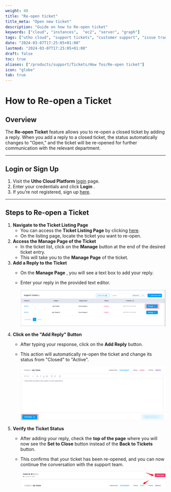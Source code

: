 ```yaml
---
weight: 40
title: "Re-open ticket"
title_meta: "Open new ticket"
description: "Guide on how to Re-open ticket"
keywords: ["cloud", "instances",  "ec2", "server", "graph"]
tags: ["utho cloud", "support tickets", "customer support", "issue tracking", "cloud helpdesk"]
date: "2024-03-07T17:25:05+01:00"
lastmod: "2024-03-07T17:25:05+01:00"
draft: false
toc: true
aliases: ["/products/support/Tickets/How Tos/Re-open ticket"]
icon: "globe"
tab: true
---
```


# **How to Re-open a Ticket**

## **Overview**

The **Re-open Ticket** feature allows you to re-open a closed ticket by adding a reply. When you add a reply to a closed ticket, the status automatically changes to "Open," and the ticket will be re-opened for further communication with the relevant department.

---

## **Login or Sign Up**

1. Visit the **Utho Cloud Platform** [login](https://console.utho.com/login) page.
2. Enter your credentials and click  **Login** .
3. If you’re not registered, sign up [here](https://console.utho.com/signup).

---

## **Steps to Re-open a Ticket**

1. **Navigate to the Ticket Listing Page**
   * You can access the **Ticket Listing Page** by clicking [here]().
   * On the listing page, locate the ticket you want to re-open.
2. **Access the Manage Page of the Ticket**
   * In the ticket list, click on the **Manage** button at the end of the desired ticket entry.
   * This will take you to the **Manage Page** of the ticket.
3. **Add a Reply to the Ticket**
   * On the  **Manage Page** , you will see a text box to add your reply.
   * Enter your reply in the provided text editor.

     ![1743922931475](image/index/1743922931475.png)
4. **Click on the "Add Reply" Button**
   * After typing your response, click on the **Add Reply** button.
   * This action will automatically re-open the ticket and change its status from "Closed" to "Active".

     ![1743922999322](image/index/1743922999322.png)
5. **Verify the Ticket Status**
   * After adding your reply, check the **top of the page** where you will now see the **Set to Close** button instead of the **Back to Tickets** button.
   * This confirms that your ticket has been re-opened, and you can now continue the conversation with the support team.

     ![1743923051098](image/index/1743923051098.png)
